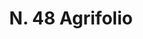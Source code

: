 ---
title: "N. 48 Agrifolio"
permalink: "/edition/plant048/"
plant-name: "N. 48"
plant-number: "048"
plant-xml: "/assets/xml/plant048.xml"
plant-img1: "/assets/img/plant048_verso.jpg"
plant-img2: "/assets/img/plant048.jpg"
plant-title: "N. 48 Agrifolio"
plant-wfo-link: ""
plant-kew-link: ""
plant-taxon-content: "Ilex Aquifolium L."
layout: single-xml
---